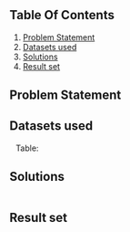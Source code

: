 # []()

## Table Of Contents
1. [Problem Statement]()
2. [Datasets used]()
3. [Solutions]()
4. [Result set]()

## Problem Statement



## Datasets used

``` ``` Table:



## Solutions

```sql

```

## Result set

